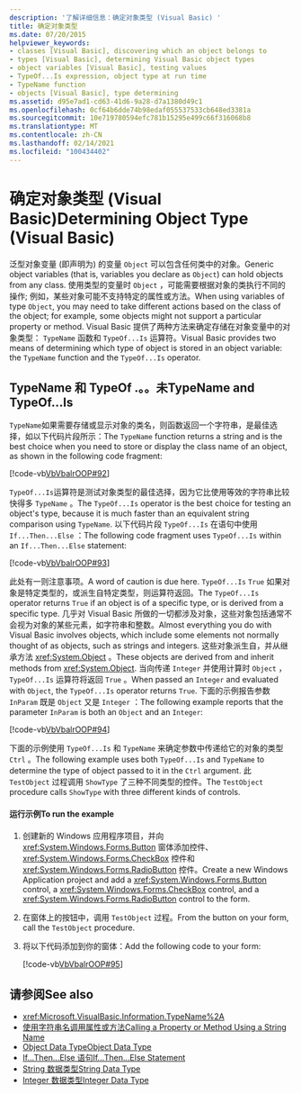 ```yaml
---
description: '了解详细信息：确定对象类型 (Visual Basic) '
title: 确定对象类型
ms.date: 07/20/2015
helpviewer_keywords:
- classes [Visual Basic], discovering which an object belongs to
- types [Visual Basic], determining Visual Basic object types
- object variables [Visual Basic], testing values
- TypeOf...Is expression, object type at run time
- TypeName function
- objects [Visual Basic], type determining
ms.assetid: d95e7ad1-cd63-41d6-9a28-d7a1380d49c1
ms.openlocfilehash: 0cf64b6dde74b98edaf055537533cb648ed3381a
ms.sourcegitcommit: 10e719780594efc781b15295e499c66f316068b8
ms.translationtype: MT
ms.contentlocale: zh-CN
ms.lasthandoff: 02/14/2021
ms.locfileid: "100434402"
---
```

# <a name="determining-object-type-visual-basic"></a><span data-ttu-id="93880-103">确定对象类型 (Visual Basic)</span><span class="sxs-lookup"><span data-stu-id="93880-103">Determining Object Type (Visual Basic)</span></span>

<span data-ttu-id="93880-104">泛型对象变量 (即声明为) 的变量 `Object` 可以包含任何类中的对象。</span><span class="sxs-lookup"><span data-stu-id="93880-104">Generic object variables (that is, variables you declare as `Object`) can hold objects from any class.</span></span> <span data-ttu-id="93880-105">使用类型的变量时 `Object` ，可能需要根据对象的类执行不同的操作; 例如，某些对象可能不支持特定的属性或方法。</span><span class="sxs-lookup"><span data-stu-id="93880-105">When using variables of type `Object`, you may need to take different actions based on the class of the object; for example, some objects might not support a particular property or method.</span></span> <span data-ttu-id="93880-106">Visual Basic 提供了两种方法来确定存储在对象变量中的对象类型： `TypeName` 函数和 `TypeOf...Is` 运算符。</span><span class="sxs-lookup"><span data-stu-id="93880-106">Visual Basic provides two means of determining which type of object is stored in an object variable: the `TypeName` function and the `TypeOf...Is` operator.</span></span>  
  
## <a name="typename-and-typeofis"></a><span data-ttu-id="93880-107">TypeName 和 TypeOf .。。未</span><span class="sxs-lookup"><span data-stu-id="93880-107">TypeName and TypeOf…Is</span></span>  

 <span data-ttu-id="93880-108">`TypeName`如果需要存储或显示对象的类名，则函数返回一个字符串，是最佳选择，如以下代码片段所示：</span><span class="sxs-lookup"><span data-stu-id="93880-108">The `TypeName` function returns a string and is the best choice when you need to store or display the class name of an object, as shown in the following code fragment:</span></span>  
  
 [!code-vb[VbVbalrOOP#92](~/samples/snippets/visualbasic/VS_Snippets_VBCSharp/VbVbalrOOP/VB/OOP.vb#92)]  
  
 <span data-ttu-id="93880-109">`TypeOf...Is`运算符是测试对象类型的最佳选择，因为它比使用等效的字符串比较快得多 `TypeName` 。</span><span class="sxs-lookup"><span data-stu-id="93880-109">The `TypeOf...Is` operator is the best choice for testing an object's type, because it is much faster than an equivalent string comparison using `TypeName`.</span></span> <span data-ttu-id="93880-110">以下代码片段 `TypeOf...Is` 在语句中使用 `If...Then...Else` ：</span><span class="sxs-lookup"><span data-stu-id="93880-110">The following code fragment uses `TypeOf...Is` within an `If...Then...Else` statement:</span></span>  
  
 [!code-vb[VbVbalrOOP#93](~/samples/snippets/visualbasic/VS_Snippets_VBCSharp/VbVbalrOOP/VB/OOP.vb#93)]  
  
 <span data-ttu-id="93880-111">此处有一则注意事项。</span><span class="sxs-lookup"><span data-stu-id="93880-111">A word of caution is due here.</span></span> <span data-ttu-id="93880-112">`TypeOf...Is` `True` 如果对象是特定类型的，或派生自特定类型，则运算符返回。</span><span class="sxs-lookup"><span data-stu-id="93880-112">The `TypeOf...Is` operator returns `True` if an object is of a specific type, or is derived from a specific type.</span></span> <span data-ttu-id="93880-113">几乎对 Visual Basic 所做的一切都涉及对象，这些对象包括通常不会视为对象的某些元素，如字符串和整数。</span><span class="sxs-lookup"><span data-stu-id="93880-113">Almost everything you do with Visual Basic involves objects, which include some elements not normally thought of as objects, such as strings and integers.</span></span> <span data-ttu-id="93880-114">这些对象派生自，并从继承方法 <xref:System.Object> 。</span><span class="sxs-lookup"><span data-stu-id="93880-114">These objects are derived from and inherit methods from <xref:System.Object>.</span></span> <span data-ttu-id="93880-115">当向传递 `Integer` 并使用计算时 `Object` ， `TypeOf...Is` 运算符将返回 `True` 。</span><span class="sxs-lookup"><span data-stu-id="93880-115">When passed an `Integer` and evaluated with `Object`, the `TypeOf...Is` operator returns `True`.</span></span> <span data-ttu-id="93880-116">下面的示例报告参数 `InParam` 既是 `Object` 又是 `Integer` ：</span><span class="sxs-lookup"><span data-stu-id="93880-116">The following example reports that the parameter `InParam` is both an `Object` and an `Integer`:</span></span>  
  
 [!code-vb[VbVbalrOOP#94](~/samples/snippets/visualbasic/VS_Snippets_VBCSharp/VbVbalrOOP/VB/OOP.vb#94)]  
  
 <span data-ttu-id="93880-117">下面的示例使用 `TypeOf...Is` 和 `TypeName` 来确定参数中传递给它的对象的类型 `Ctrl` 。</span><span class="sxs-lookup"><span data-stu-id="93880-117">The following example uses both `TypeOf...Is` and `TypeName` to determine the type of object passed to it in the `Ctrl` argument.</span></span> <span data-ttu-id="93880-118">此 `TestObject` 过程调用 `ShowType` 了三种不同类型的控件。</span><span class="sxs-lookup"><span data-stu-id="93880-118">The `TestObject` procedure calls `ShowType` with three different kinds of controls.</span></span>  
  
#### <a name="to-run-the-example"></a><span data-ttu-id="93880-119">运行示例</span><span class="sxs-lookup"><span data-stu-id="93880-119">To run the example</span></span>  
  
1. <span data-ttu-id="93880-120">创建新的 Windows 应用程序项目，并向 <xref:System.Windows.Forms.Button> 窗体添加控件、 <xref:System.Windows.Forms.CheckBox> 控件和 <xref:System.Windows.Forms.RadioButton> 控件。</span><span class="sxs-lookup"><span data-stu-id="93880-120">Create a new Windows Application project and add a <xref:System.Windows.Forms.Button> control, a <xref:System.Windows.Forms.CheckBox> control, and a <xref:System.Windows.Forms.RadioButton> control to the form.</span></span>  
  
2. <span data-ttu-id="93880-121">在窗体上的按钮中，调用 `TestObject` 过程。</span><span class="sxs-lookup"><span data-stu-id="93880-121">From the button on your form, call the `TestObject` procedure.</span></span>  
  
3. <span data-ttu-id="93880-122">将以下代码添加到你的窗体：</span><span class="sxs-lookup"><span data-stu-id="93880-122">Add the following code to your form:</span></span>  
  
     [!code-vb[VbVbalrOOP#95](~/samples/snippets/visualbasic/VS_Snippets_VBCSharp/VbVbalrOOP/VB/OOP.vb#95)]  
  
## <a name="see-also"></a><span data-ttu-id="93880-123">请参阅</span><span class="sxs-lookup"><span data-stu-id="93880-123">See also</span></span>

- <xref:Microsoft.VisualBasic.Information.TypeName%2A>
- [<span data-ttu-id="93880-124">使用字符串名调用属性或方法</span><span class="sxs-lookup"><span data-stu-id="93880-124">Calling a Property or Method Using a String Name</span></span>](calling-a-property-or-method-using-a-string-name.md)
- [<span data-ttu-id="93880-125">Object Data Type</span><span class="sxs-lookup"><span data-stu-id="93880-125">Object Data Type</span></span>](../../../language-reference/data-types/object-data-type.md)
- [<span data-ttu-id="93880-126">If...Then...Else 语句</span><span class="sxs-lookup"><span data-stu-id="93880-126">If...Then...Else Statement</span></span>](../../../language-reference/statements/if-then-else-statement.md)
- [<span data-ttu-id="93880-127">String 数据类型</span><span class="sxs-lookup"><span data-stu-id="93880-127">String Data Type</span></span>](../../../language-reference/data-types/string-data-type.md)
- [<span data-ttu-id="93880-128">Integer 数据类型</span><span class="sxs-lookup"><span data-stu-id="93880-128">Integer Data Type</span></span>](../../../language-reference/data-types/integer-data-type.md)
